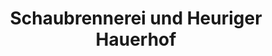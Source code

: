 ---
title: "Schaubrennerei und Heuriger Hauerhof"
url: /ardagger-stift/schaubrennerei-und-heuriger-hauerhof/
shop: Spirituosen
---